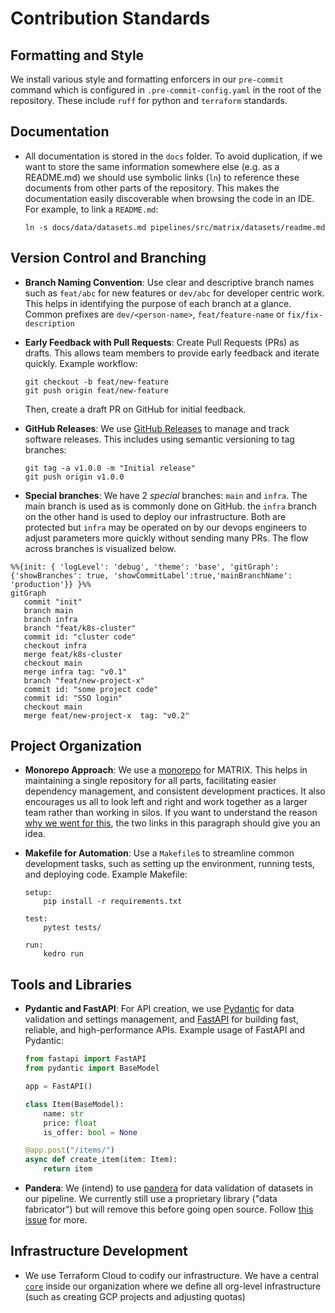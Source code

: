 # Contribution Standards

## Formatting and Style

We install various style and formatting enforcers in our `pre-commit` command which is configured in `.pre-commit-config.yaml` in the root of the repository. These include `ruff` for python and `terraform` standards. 
    

## Documentation

- All documentation is stored in the `docs` folder. To avoid duplication, if we want to store the same information somewhere else (e.g. as a README.md) we should use symbolic links (`ln`) to reference these documents from other parts of the repository. This makes the documentation easily discoverable when browsing the code in an IDE. For example, to link a `README.md`:
    
    ```
    ln -s docs/data/datasets.md pipelines/src/matrix/datasets/readme.md
    ```
    

## Version Control and Branching

- **Branch Naming Convention**: Use clear and descriptive branch names such as `feat/abc` for new features or `dev/abc` for developer centric work. This helps in identifying the purpose of each branch at a glance. Common prefixes are `dev/<person-name>`, `feat/feature-name` or `fix/fix-description`
- **Early Feedback with Pull Requests**: Create Pull Requests (PRs) as drafts. This allows team members to provide early feedback and iterate quickly. Example workflow:
    
    ```
    git checkout -b feat/new-feature
    git push origin feat/new-feature
    ```
    
    Then, create a draft PR on GitHub for initial feedback.
    
- **GitHub Releases**: We use [GitHub Releases](https://docs.github.com/en/repositories/releasing-projects-on-github/about-releases) to manage and track software releases. This includes using semantic versioning to tag branches:
    
    ```
    git tag -a v1.0.0 -m "Initial release"
    git push origin v1.0.0
    
    ```

- **Special branches**: We have 2 *special* branches: `main` and `infra`. The main branch is used as is commonly done on GitHub. the `infra` branch on the other hand is used to deploy our infrastructure. Both are protected but `infra` may be operated on by our devops engineers to adjust parameters more quickly without sending many PRs. The flow across branches is visualized below. 

```mermaid
%%{init: { 'logLevel': 'debug', 'theme': 'base', 'gitGraph': {'showBranches': true, 'showCommitLabel':true,'mainBranchName': 'production'}} }%%
gitGraph
   commit "init"
   branch main
   branch infra
   branch "feat/k8s-cluster"
   commit id: "cluster code"
   checkout infra
   merge feat/k8s-cluster
   checkout main
   merge infra tag: "v0.1"
   branch "feat/new-project-x"
   commit id: "some project code"
   commit id: "SSO login"
   checkout main
   merge feat/new-project-x  tag: "v0.2"
```
    

## Project Organization

- **Monorepo Approach**: We use a [monorepo](https://monorepo.tools/#what-is-a-monorepo) for MATRIX. This helps in maintaining a single repository for all parts, facilitating easier dependency management, and consistent development practices. It also encourages us all to look left and right and work together as a larger team rather than working in silos. If you want to understand the reason [why we went for this](https://monorepo.tools/#why-a-monorepo), the two links in this paragraph should give you an idea. 
- **Makefile for Automation**: Use a `Makefile`s to streamline common development tasks, such as setting up the environment, running tests, and deploying code. Example Makefile:
    
    ```
    setup:
        pip install -r requirements.txt
    
    test:
        pytest tests/
    
    run:
        kedro run
    ```
    

## Tools and Libraries

- **Pydantic and FastAPI**: For API creation, we use [Pydantic](https://pydantic-docs.helpmanual.io/) for data validation and settings management, and [FastAPI](https://fastapi.tiangolo.com/) for building fast, reliable, and high-performance APIs. Example usage of FastAPI and Pydantic:
    
    ```python
    from fastapi import FastAPI
    from pydantic import BaseModel
    
    app = FastAPI()
    
    class Item(BaseModel):
        name: str
        price: float
        is_offer: bool = None
    
    @app.post("/items/")
    async def create_item(item: Item):
        return item
    
    ```

- **Pandera**: We (intend) to use [pandera](https://pandera.readthedocs.io/en/stable) for data validation of datasets in our pipeline. We currently still use a proprietary library ("data fabricator") but will remove this before going open source. Follow [this issue](https://github.com/everycure-org/matrix/issues/213) for more.
    

## Infrastructure Development

- We use Terraform Cloud to codify our infrastructure. We have a central [`core`](https://github.com/everycure-org/core) inside our organization where we define all org-level infrastructure (such as creating GCP projects and adjusting quotas)